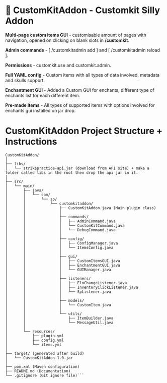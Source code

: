 # 🎉 CustomKitAddon - Customkit Silly Addon

**Multi-page custom items GUI** - customisable amount of pages with navigation, opened on clicking on blank slots in **/customkit**.

**Admin commands** - [ /customkitadmin add ] and [ /customkitadmin reload ].

**Permissions** - customkit.use and customkit.admin.

**Full YAML config** - Custom items with all types of data involved, metadata and skulls support.

**Enchantment GUI** - Added a Custom GUI for enchants, different type of enchants list for each different item.

**Pre-made Items** - All types of supported items with options involved for enchants gui installed on jar drop.

# CustomKitAddon Project Structure + Instructions
```
CustomKitAddon/
│
├── libs/
│   └── strikepractice-api.jar (download from API site) + make a folder called libs in the root then drop the api jar in it.
│
├── src/
│   └── main/
│       ├── java/
│       │   └── com/
│       │       └── sp/
│       │           └── customkitaddon/
│       │               ├── CustomKitAddon.java (Main plugin class)
│       │               │
│       │               ├── commands/
│       │               │   ├── AdminCommand.java
│       │               │   └── CustomKitCommand.java
│       │               │   └── DebugCommand.java
│       │               │
│       │               ├── config/
│       │               │   ├── ConfigManager.java
│       │               │   └── ItemsConfig.java
│       │               │
│       │               ├── gui/
│       │               │   ├── CustomItemsGUI.java
│       │               │   ├── EnchantmentGUI.java
│       │               │   └── GUIManager.java
│       │               │
│       │               ├── listeners/
│       │               │   ├── EloChangeListener.java
│       │               │   ├── InventoryClickListener.java
│       │               │   └── SpListener.java
│       │               │
│       │               ├── models/
│       │               │   └── CustomItem.java
│       │               │
│       │               └── utils/
│       │                   ├── ItemBuilder.java
│       │                   └── MessageUtil.java
│       │
│       └── resources/
│           ├── plugin.yml
│           ├── config.yml
│           └── items.yml
│
├── target/ (generated after build)
│   └── CustomKitAddon-1.0.jar
│
├── pom.xml (Maven configuration)
├── README.md (Documentation)
└── .gitignore (Git ignore file)```
